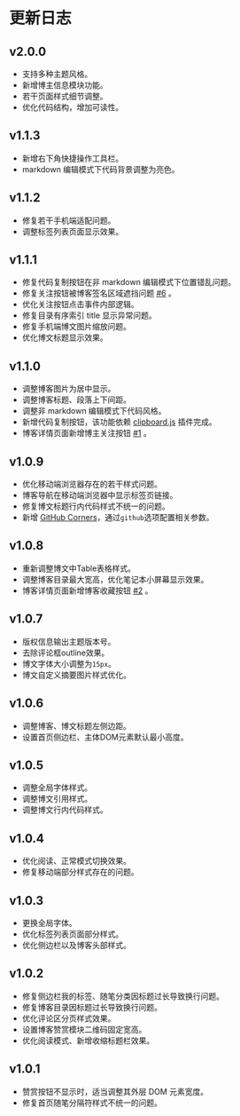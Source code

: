 # 更新日志

## v2.0.0
* 支持多种主题风格。
* 新增博主信息模块功能。
* 若干页面样式细节调整。
* 优化代码结构，增加可读性。

## v1.1.3
* 新增右下角快捷操作工具栏。
* markdown 编辑模式下代码背景调整为亮色。

## v1.1.2
* 修复若干手机端适配问题。
* 调整标签列表页面显示效果。

## v1.1.1
* 修复代码复制按钮在非 markdown 编辑模式下位置错乱问题。
* 修复关注按钮被博客签名区域遮挡问题 [#6](https://github.com/esofar/cnblogs-theme-silence/issues/6) 。
* 优化关注按钮点击事件内部逻辑。
* 修复目录有序索引 title 显示异常问题。
* 修复手机端博文图片缩放问题。
* 优化博文标题显示效果。

## v1.1.0
* 调整博客图片为居中显示。
* 调整博客标题、段落上下间距。
* 调整非 markdown 编辑模式下代码风格。
* 新增代码复制按钮，该功能依赖 [clipboard.js](https://github.com/zenorocha/clipboard.js) 插件完成。
* 博客详情页面新增博主关注按钮 [#1](https://github.com/esofar/cnblogs-theme-silence/issues/1) 。

## v1.0.9
* 优化移动端浏览器存在的若干样式问题。
* 博客导航在移动端浏览器中显示标签页链接。
* 修复博文标题行内代码样式不统一的问题。
* 新增 [GitHub Corners](http://tholman.com/github-corners/)，通过`github`选项配置相关参数。

## v1.0.8
* 重新调整博文中Table表格样式。
* 调整博客目录最大宽高，优化笔记本小屏幕显示效果。
* 博客详情页面新增博客收藏按钮 [#2](https://github.com/esofar/cnblogs-theme-silence/issues/2) 。

## v1.0.7
* 版权信息输出主题版本号。
* 去除评论框outline效果。
* 博文字体大小调整为`15px`。
* 博文自定义摘要图片样式优化。

## v1.0.6
* 调整博客、博文标题左侧边距。
* 设置首页侧边栏、主体DOM元素默认最小高度。

## v1.0.5
* 调整全局字体样式。
* 调整博文引用样式。
* 调整博文行内代码样式。

## v1.0.4
* 优化阅读、正常模式切换效果。
* 修复移动端部分样式存在的问题。

## v1.0.3
* 更换全局字体。
* 优化标签列表页面部分样式。
* 优化侧边栏以及博客头部样式。

## v1.0.2
* 修复侧边栏我的标签、随笔分类因标题过长导致换行问题。
* 修复博客目录因标题过长导致换行问题。
* 优化评论区分页样式效果。
* 设置博客赞赏模块二维码固定宽高。
* 优化阅读模式、新增收缩标题栏效果。

## v1.0.1
* 赞赏按钮不显示时，适当调整其外层 DOM 元素宽度。
* 修复首页随笔分隔符样式不统一的问题。
